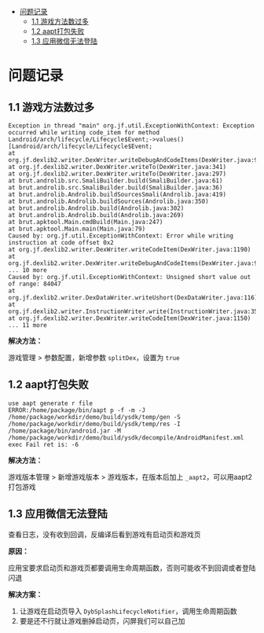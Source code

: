 - [问题记录](#%E9%97%AE%E9%A2%98%E8%AE%B0%E5%BD%95)
  - [1.1 游戏方法数过多](#11-%E6%B8%B8%E6%88%8F%E6%96%B9%E6%B3%95%E6%95%B0%E8%BF%87%E5%A4%9A)
  - [1.2 aapt打包失败](#12-aapt%E6%89%93%E5%8C%85%E5%A4%B1%E8%B4%A5)
  - [1.3 应用微信无法登陆](#13-%E5%BA%94%E7%94%A8%E5%BE%AE%E4%BF%A1%E6%97%A0%E6%B3%95%E7%99%BB%E9%99%86)

# 问题记录

## 1.1 游戏方法数过多

```
Exception in thread "main" org.jf.util.ExceptionWithContext: Exception occurred while writing code_item for method Landroid/arch/lifecycle/Lifecycle$Event;->values()[Landroid/arch/lifecycle/Lifecycle$Event;
at org.jf.dexlib2.writer.DexWriter.writeDebugAndCodeItems(DexWriter.java:917)
at org.jf.dexlib2.writer.DexWriter.writeTo(DexWriter.java:341)
at org.jf.dexlib2.writer.DexWriter.writeTo(DexWriter.java:297)
at brut.androlib.src.SmaliBuilder.build(SmaliBuilder.java:61)
at brut.androlib.src.SmaliBuilder.build(SmaliBuilder.java:36)
at brut.androlib.Androlib.buildSourcesSmali(Androlib.java:419)
at brut.androlib.Androlib.buildSources(Androlib.java:350)
at brut.androlib.Androlib.build(Androlib.java:302)
at brut.androlib.Androlib.build(Androlib.java:269)
at brut.apktool.Main.cmdBuild(Main.java:247)
at brut.apktool.Main.main(Main.java:79)
Caused by: org.jf.util.ExceptionWithContext: Error while writing instruction at code offset 0x2
at org.jf.dexlib2.writer.DexWriter.writeCodeItem(DexWriter.java:1190)
at org.jf.dexlib2.writer.DexWriter.writeDebugAndCodeItems(DexWriter.java:913)
... 10 more
Caused by: org.jf.util.ExceptionWithContext: Unsigned short value out of range: 84047
at org.jf.dexlib2.writer.DexDataWriter.writeUshort(DexDataWriter.java:116)
at org.jf.dexlib2.writer.InstructionWriter.write(InstructionWriter.java:356)
at org.jf.dexlib2.writer.DexWriter.writeCodeItem(DexWriter.java:1150)
... 11 more
```

**解决方法：**

游戏管理 > 参数配置，新增参数 `splitDex`，设置为 `true`

## 1.2 aapt打包失败

```
use aapt generate r file
ERROR:/home/package/bin/aapt p -f -m -J /home/package/workdir/demo/build/ysdk/temp/gen -S /home/package/workdir/demo/build/ysdk/temp/res -I /home/package/bin/android.jar -M /home/package/workdir/demo/build/ysdk/decompile/AndroidManifest.xml exec Fail ret is: -6
```

**解决方法：**

游戏版本管理 > 新增游戏版本 > 游戏版本，在版本后加上 `_aapt2`，可以用aapt2打包游戏

## 1.3 应用微信无法登陆

查看日志，没有收到回调，反编译后看到游戏有启动页和游戏页

**原因：**

应用宝要求启动页和游戏页都要调用生命周期函数，否则可能收不到回调或者登陆闪退

**解决方案：**

1. 让游戏在启动页导入 `DybSplashLifecycleNotifier`，调用生命周期函数
2. 要是还不行就让游戏删掉启动页，闪屏我们可以自己加